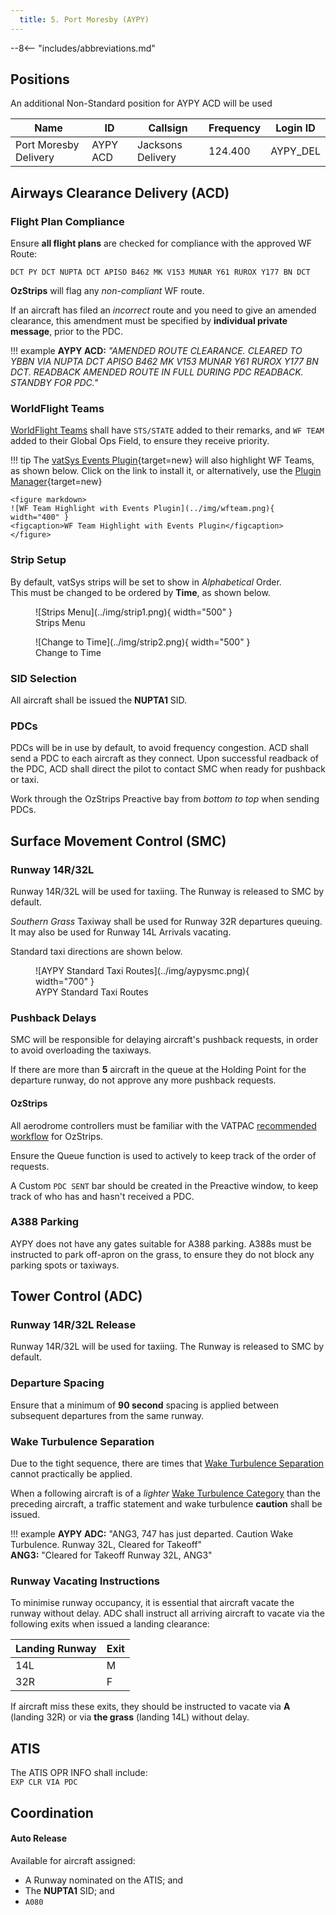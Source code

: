 ```yaml
---
  title: 5. Port Moresby (AYPY)
---
```


--8<-- "includes/abbreviations.md"

## Positions
An additional Non-Standard position for AYPY ACD will be used

| Name               | ID      | Callsign       | Frequency        | Login ID              |
| ------------------ | --------------| -------------- | ---------------- | --------------------------------------|
| Port Moresby Delivery       | AYPY ACD | Jacksons Delivery             | 124.400 | AYPY_DEL                              |

## Airways Clearance Delivery (ACD)
### Flight Plan Compliance
Ensure **all flight plans** are checked for compliance with the approved WF Route:

`DCT PY DCT NUPTA DCT APISO B462 MK V153 MUNAR Y61 RUROX Y177 BN DCT`

**OzStrips** will flag any *non-compliant* WF route.

If an aircraft has filed an *incorrect* route and you need to give an amended clearance, this amendment must be specified by **individual private message**, prior to the PDC.

!!! example
    **AYPY ACD:** *"AMENDED ROUTE CLEARANCE. CLEARED TO YBBN VIA NUPTA DCT APISO B462 MK V153 MUNAR Y61 RUROX Y177 BN DCT. READBACK AMENDED ROUTE IN FULL DURING PDC READBACK. STANDBY FOR PDC."*

### WorldFlight Teams
[WorldFlight Teams](../../#official-team-callsigns) shall have `STS/STATE` added to their remarks, and `WF TEAM` added to their Global Ops Field, to ensure they receive priority.

!!! tip
    The [vatSys Events Plugin](https://github.com/badvectors/EventsPlugin){target=new} will also highlight WF Teams, as shown below. Click on the link to install it, or alternatively, use the [Plugin Manager](https://github.com/badvectors/PluginManager){target=new}

    <figure markdown>
    ![WF Team Highlight with Events Plugin](../img/wfteam.png){ width="400" }
    <figcaption>WF Team Highlight with Events Plugin</figcaption>
    </figure>

### Strip Setup
By default, vatSys strips will be set to show in *Alphabetical* Order.  
This must be changed to be ordered by **Time**, as shown below.

<figure markdown>
![Strips Menu](../img/strip1.png){ width="500" }
    <figcaption>Strips Menu</figcaption>
</figure>

<figure markdown>
![Change to Time](../img/strip2.png){ width="500" }
    <figcaption>Change to Time</figcaption>
</figure>

### SID Selection
All aircraft shall be issued the **NUPTA1** SID.  

### PDCs
PDCs will be in use by default, to avoid frequency congestion. ACD shall send a PDC to each aircraft as they connect. Upon successful readback of the PDC, ACD shall direct the pilot to contact SMC when ready for pushback or taxi.

Work through the OzStrips Preactive bay from *bottom to top* when sending PDCs.

## Surface Movement Control (SMC)
### Runway 14R/32L
Runway 14R/32L will be used for taxiing. The Runway is released to SMC by default.

*Southern Grass* Taxiway shall be used for Runway 32R departures queuing. It may also be used for Runway 14L Arrivals vacating.

Standard taxi directions are shown below.

<figure markdown>
![AYPY Standard Taxi Routes](../img/aypysmc.png){ width="700" }
  <figcaption>AYPY Standard Taxi Routes</figcaption>
</figure>

### Pushback Delays
SMC will be responsible for delaying aircraft's pushback requests, in order to avoid overloading the taxiways.

If there are more than **5** aircraft in the queue at the Holding Point for the departure runway, do not approve any more pushback requests.

#### OzStrips
All aerodrome controllers must be familiar with the VATPAC [recommended workflow](../../client/towerstrips.md#recommended-workflow) for OzStrips.

Ensure the Queue function is used to actively to keep track of the order of requests.

A Custom `PDC SENT` bar should be created in the Preactive window, to keep track of who has and hasn't received a PDC.

### A388 Parking
AYPY does not have any gates suitable for A388 parking. A388s must be instructed to park off-apron on the grass, to ensure they do not block any parking spots or taxiways.

## Tower Control (ADC)
### Runway 14R/32L Release
Runway 14R/32L will be used for taxiing. The Runway is released to SMC by default.

### Departure Spacing
Ensure that a minimum of **90 second** spacing is applied between subsequent departures from the same runway.

### Wake Turbulence Separation
Due to the tight sequence, there are times that [Wake Turbulence Separation](../../../separation-standards/waketurb/#runways) cannot practically be applied.

When a following aircraft is of a *lighter* [Wake Turbulence Category](../../../separation-standards/waketurb/#categories) than the preceding aircraft, a traffic statement and wake turbulence **caution** shall be issued.

!!! example
    **AYPY ADC:** "ANG3, 747 has just departed. Caution Wake Turbulence. Runway 32L, Cleared for Takeoff"  
    **ANG3:** "Cleared for Takeoff Runway 32L, ANG3"

### Runway Vacating Instructions
To minimise runway occupancy, it is essential that aircraft vacate the runway without delay. ADC shall instruct all arriving aircraft to vacate via the following exits when issued a landing clearance:

| Landing Runway | Exit |
| -------------- | ---- |
| 14L | M |
| 32R | F |

If aircraft miss these exits, they should be instructed to vacate via **A** (landing 32R) or via **the grass** (landing 14L) without delay.

## ATIS
The ATIS OPR INFO shall include:  
`EXP CLR VIA PDC`

## Coordination
#### Auto Release
Available for aircraft assigned:

- A Runway nominated on the ATIS; and
- The **NUPTA1** SID; and
- `A080`